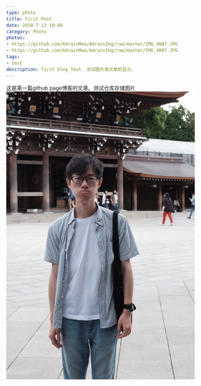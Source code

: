 ```yaml
---
type: photo
title: First Post
date: 2018-7-13 19:40
category: Photo
photos:
- https://github.com/AdrainMao/AdrainImg/raw/master/IMG_4807.JPG
- https://github.com/AdrainMao/AdrainImg/raw/master/IMG_4807.JPG
tags:
- test
description: first blog Test. 测试图片类文章的显示。
---
```


这是第一篇github page博客的文章。测试仓库存储图片
![2](https://github.com/AdrainMao/AdrainImg/raw/master/IMG_4807.JPG)